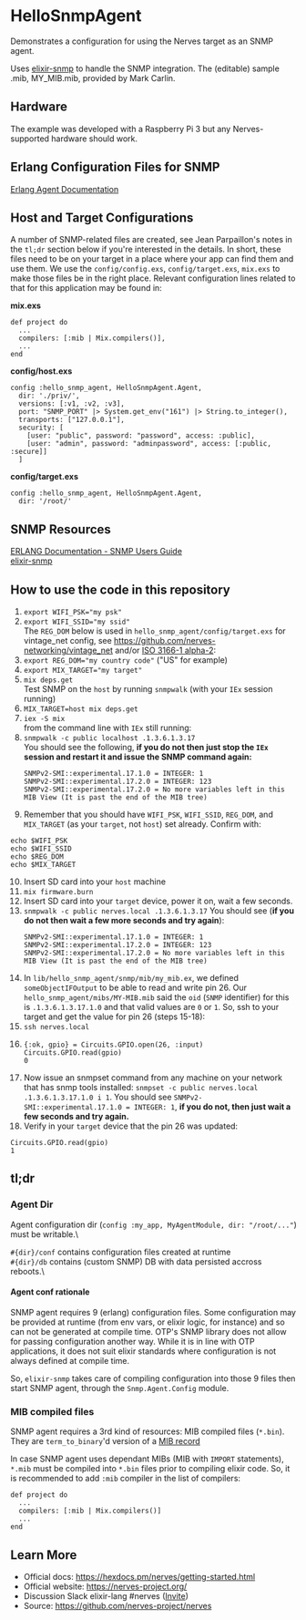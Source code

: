 # HelloSnmpAgent

Demonstrates a configuration for using the Nerves target as an SNMP agent.

Uses [elixir-snmp](https://github.com/jeanparpaillon/elixir-snmp) to handle the
SNMP integration. The (editable) sample .mib, MY_MIB.mib, provided by
Mark Carlin.

## Hardware

The example was developed with a Raspberry Pi 3 but any Nerves-supported
hardware should work.

## Erlang Configuration Files for SNMP
[Erlang Agent
Documentation](https://erlang.org/doc/apps/snmp/snmp_impl_example_agent.html#association-file)

## Host and Target Configurations

A number of SNMP-related files are created, see Jean Parpaillon's notes in the
`tl;dr` section below if you're interested in the details. In short, these files
need to be on your target in a place where your app can find them and use them.
We use the `config/config.exs`, `config/target.exs`, `mix.exs` to make those
files be in the right place. Relevant configuration lines related to that for
this application may be found in:

**mix.exs**
```
def project do
  ...
  compilers: [:mib | Mix.compilers()],
  ...
end
```

**config/host.exs**
```
config :hello_snmp_agent, HelloSnmpAgent.Agent,
  dir: './priv/',
  versions: [:v1, :v2, :v3],
  port: "SNMP_PORT" |> System.get_env("161") |> String.to_integer(),
  transports: ["127.0.0.1"],
  security: [
    [user: "public", password: "password", access: :public],
    [user: "admin", password: "adminpassword", access: [:public, :secure]]
  ]
```

**config/target.exs**  
```
config :hello_snmp_agent, HelloSnmpAgent.Agent,
  dir: '/root/'
```

## SNMP Resources
[ERLANG Documentation - SNMP Users Guide](http://erlang.org/doc/apps/snmp/snmp_intro.html)  
[elixir-snmp](https://github.com/jeanparpaillon/elixir-snmp)


## How to use the code in this repository
1. `export WIFI_PSK="my psk"`
2. `export WIFI_SSID="my ssid"`\
The `REG_DOM` below is used in `hello_snmp_agent/config/target.exs` for
vintage_net config, see https://github.com/nerves-networking/vintage_net and/or
[ISO 3166-1 alpha-2](https://en.wikipedia.org/wiki/ISO_3166-1_alpha-2):
3. `export REG_DOM="my country code"` ("US" for example)
4. `export MIX_TARGET="my target"`
5. `mix deps.get`\
Test SNMP on the `host` by running `snmpwalk` (with your `IEx` session running)
6. `MIX_TARGET=host mix deps.get`
7. `iex -S mix`\
from the command line with `IEx` still running:
8. `snmpwalk -c public localhost .1.3.6.1.3.17`\
  You should see the following, **if you do not then just stop the `IEx`
  session and restart it and issue the SNMP command again:**
    ```
    SNMPv2-SMI::experimental.17.1.0 = INTEGER: 1
    SNMPv2-SMI::experimental.17.2.0 = INTEGER: 123
    SNMPv2-SMI::experimental.17.2.0 = No more variables left in this MIB View (It is past the end of the MIB tree)
    ```
9. Remember that you should have `WIFI_PSK`, `WIFI_SSID`, `REG_DOM`, and
`MIX_TARGET` (as your `target`, not `host`) set already. Confirm with:
```
echo $WIFI_PSK
echo $WIFI_SSID
echo $REG_DOM
echo $MIX_TARGET
```
10. Insert SD card into your `host` machine
11. `mix firmware.burn`
12. Insert SD card into your `target` device, power it on, wait a few seconds.
13. `snmpwalk -c public nerves.local .1.3.6.1.3.17`
  You should see (**if you do not then wait a few more seconds and try again**):
    ```
    SNMPv2-SMI::experimental.17.1.0 = INTEGER: 1
    SNMPv2-SMI::experimental.17.2.0 = INTEGER: 123
    SNMPv2-SMI::experimental.17.2.0 = No more variables left in this MIB View (It is past the end of the MIB tree)
    ```
14. In `lib/hello_snmp_agent/snmp/mib/my_mib.ex`, we defined
  `someObjectIFOutput` to be able to read and write pin 26. Our
  `hello_snmp_agent/mibs/MY-MIB.mib` said the `oid` (`SNMP` identifier) for this
  is `.1.3.6.1.3.17.1.0` and that valid values are `0` or `1`. So, ssh to your
  target and get the value for pin 26 (steps 15-18):
15. `ssh nerves.local`
16. ```
    {:ok, gpio} = Circuits.GPIO.open(26, :input)
    Circuits.GPIO.read(gpio)
    0
    ```
17. Now issue an snmpset command from any machine on your network that has snmp
tools installed: `snmpset -c public nerves.local .1.3.6.1.3.17.1.0 i 1`. You
should see `SNMPv2-SMI::experimental.17.1.0 = INTEGER: 1`, **if you do not, then
just wait a few seconds and try again.**
18. Verify in your `target` device that the pin 26 was updated:
  ```
  Circuits.GPIO.read(gpio)
  1
  ```

## tl;dr

### Agent Dir
Agent configuration dir (`config :my_app, MyAgentModule, dir: "/root/..."`)
must be writable.\

`#{dir}/conf` contains configuration files created at runtime\
`#{dir}/db` contains (custom SNMP) DB with data persisted accross reboots.\


#### Agent conf rationale
SNMP agent requires 9 (erlang) configuration files. Some configuration may be
provided at runtime (from env vars, or elixir logic, for instance) and so can
not be generated at compile time. OTP's SNMP library does not allow for passing
configuration another way. While it is in line with OTP applications, it does
not suit elixir standards where configuration is not always defined at compile
time.

So, `elixir-snmp` takes care of compiling configuration into those 9 files then
start SNMP agent, through the `Snmp.Agent.Config` module.

### MIB compiled files
SNMP agent requires a 3rd kind of resources: MIB compiled files (`*.bin`). They
are `term_to_binary`'d version of a [MIB
record](https://github.com/erlang/otp/blob/master/lib/snmp/include/snmp_types.hrl#L215)

In case SNMP agent uses dependant MIBs (MIB with `IMPORT` statements), `*.mib`
must be compiled into `*.bin` files prior to compiling elixir code. So, it is
recommended to add `:mib` compiler in the list of compilers:
```
def project do
  ...
  compilers: [:mib | Mix.compilers()]
  ...
end
```
## Learn More

* Official docs: https://hexdocs.pm/nerves/getting-started.html
* Official website: https://nerves-project.org/
* Discussion Slack elixir-lang #nerves ([Invite](https://elixir-slackin.herokuapp.com/))
* Source: https://github.com/nerves-project/nerves
